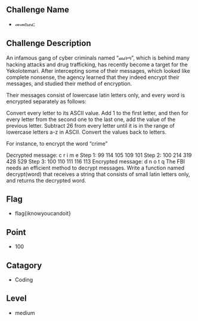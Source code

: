 ## Challenge Name
- መመስጠር
## Challenge Description
An infamous gang of cyber criminals named “ጨበጣ”, which is behind many hacking attacks and drug trafficking, has recently become a target for the Yekolotemari. After intercepting some of their messages, which looked like complete nonsense, the agency learned that they indeed encrypt their messages, and studied their method of encryption.

Their messages consist of lowercase latin letters only, and every word is encrypted separately as follows:

Convert every letter to its ASCII value. Add 1 to the first letter, and then for every letter from the second one to the last one, add the value of the previous letter. Subtract 26 from every letter until it is in the range of lowercase letters a-z in ASCII. Convert the values back to letters.

For instance, to encrypt the word “crime”

Decrypted message:	c	r	i	m	e
Step 1:	            99	114	105	109	101
Step 2:	            100	214	319	428	529
Step 3:         	100	110	111	116	113
Encrypted message:	d	n	o	t	q
The FBI needs an efficient method to decrypt messages. Write a function named decrypt(word) that receives a string that consists of small latin letters only, and returns the decrypted word.

## Flag
- flag{iknowyoucandoit}

## Point 
- 100

## Catagory 
- Coding

## Level
- medium 
